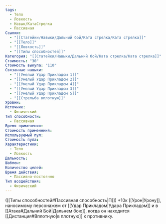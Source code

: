 ```yaml
---
tags:
  - Тело
  - Ловкость
  - Навык/КатаСтрелка
  - Пассивная
Ссылки:
  - "[[Статейки/Навыки/Дальний бой/Ката стрелка/Ката стрелка]]"
  - "[[Тело]]"
  - "[[Ловкость]]"
  - "[[Типы способностей]]"
Категория: "[[Статейки/Навыки/Дальний бой/Ката стрелка/Ката стрелка]]"
Стоимость: "30"
Стоимость выкупа: "110"
Связанные навыки:
  - "[[Умелый Удар Прикладом 1]]"
  - "[[Умелый Удар Прикладом 2]]"
  - "[[Умелый Удар Прикладом 4]]"
  - "[[Умелый Удар Прикладом 3]]"
  - "[[Умелый Удар Прикладом 5]]"
  - "[[Стрельба вплотную]]"
Уровни:
Источник:
  - Физический
Тип способности:
  - Пассивная
Время применения:
Стоимость применения:
Используемый пул:
Стоимость пула:
Характеристики:
  - Тело
  - Ловкость
Дальность:
Шаблон:
Количество целей:
Время действия:
  - Пассивно-постоянно
Тип воздействия:
  - Физический
---
```

([[Типы способностей#Пассивная способность|П]]) +10к [[Урон|Урону]], наносимому персонажем от [[Удар Прикладом|Удара Прикладом]] и в [[Атака#Дальний Бой|Дальнем бою]], когда он находится [[Дистанция#Вплотную|в плотную]] к противнику. 